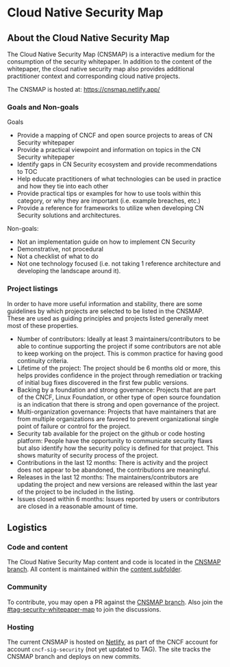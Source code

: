 # Cloud Native Security Map

## About the Cloud Native Security Map

The Cloud Native Security Map (CNSMAP) is a interactive medium for the
consumption of the security whitepaper. In addition to the content of the
whitepaper, the cloud native security map also provides additional practitioner
context and corresponding cloud native projects.

The CNSMAP is hosted at: <https://cnsmap.netlify.app/>

### Goals and Non-goals

Goals

- Provide a mapping of CNCF and open source projects to areas of CN Security
  whitepaper
- Provide a practical viewpoint and information on topics in the CN Security
  whitepaper
- Identify gaps in CN Security ecosystem and provide recommendations to TOC
- Help educate practitioners of what technologies can be used in practice and
  how they tie into each other
- Provide practical tips or examples for how to use tools within this category,
  or why they are important (i.e. example breaches, etc.)
- Provide a reference for frameworks to utilize when developing CN Security
  solutions and architectures.

Non-goals:

- Not an implementation guide on how to implement CN Security
- Demonstrative, not procedural
- Not a checklist of what to do
- Not one technology focused (i.e. not taking 1 reference architecture and
  developing the landscape around it).

### Project listings

In order to have more useful information and stability, there are some
guidelines by which projects are selected to be listed in the CNSMAP. These are
used as guiding principles and projects listed generally meet most of these
properties.

- Number of contributors: Ideally at least 3 maintainers/contributors to be able
  to continue supporting the project if some contributors are not able to keep
  working on the project. This is common practice for having good continuity
  criteria.
- Lifetime of the project: The project should be 6 months old or more, this
  helps provides confidence in the project through remediation or tracking of initial
  bug fixes discovered in the first few public versions.
- Backing by a foundation and strong governance: Projects that are part of the
  CNCF, Linux Foundation, or other type of open source foundation is an
  indication that there is strong and open governance of the project.
- Multi-organization governance: Projects that have maintainers that are from
  multiple organizations are favored to prevent organizational single point of
  failure or control for the project.
- Security tab available for the project on the github or code hosting platform:
  People have the opportunity to communicate security flaws but also identify
  how the security policy is defined for that project. This shows maturity of
  security process of the project.
- Contributions in the last 12 months: There is activity and the project does not
  appear to be abandoned, the contributions are meaningful.
- Releases in the last 12 months: The maintainers/contributors are updating the
  project and new versions are released within the last year of the project to
  be included in the listing.
- Issues closed within 6 months: Issues reported by users or contributors are
  closed in a reasonable amount of time.

## Logistics

### Code and content

The Cloud Native Security Map content and code is located in the [CNSMAP
branch](https://github.com/cncf/tag-security/tree/cnsmap). All content is
maintained within the [content
subfolder](https://github.com/cncf/tag-security/tree/cnsmap/content).

### Community

To contribute, you may open a PR against the [CNSMAP
branch](https://github.com/cncf/tag-security/tree/cnsmap). Also join the
[#tag-security-whitepaper-map](https://cloud-native.slack.com/archives/C01NT4P84AK)
to join the discussions.

### Hosting

The current CNSMAP is hosted on [Netlify](https://netlify.com/), as part of the
CNCF account for account `cncf-sig-security` (not yet updated to TAG). The site
tracks the CNSMAP branch and deploys on new commits.
